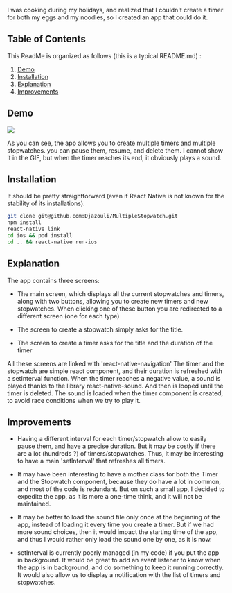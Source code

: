I was cooking during my holidays, and realized that I couldn't create a timer for both my eggs and my noodles, so I created an app that could do it.


## Table of Contents
This ReadMe is organized as follows (this is a typical README.md) :
1) [Demo](#Demo)
2) [Installation](#installation)
4) [Explanation](#explanation)
9) [Improvements](#improvements)

## Demo
![](DemoMultipleStopwatch.gif)

As you can see, the app allows you to create multiple timers and multiple stopwatches. you can pause them, resume, and delete them. I cannot show it in the GIF, but when the timer reaches its end, it obviously plays a sound.


## Installation

It should be pretty straightforward (even if React Native is not known for the stability of its installations).

```bash
git clone git@github.com:Djazouli/MultipleStopwatch.git
npm install
react-native link
cd ios && pod install
cd .. && react-native run-ios
```

## Explanation

The app contains three screens:
* The main screen, which displays all the current stopwatches and timers, along with two buttons,
allowing you to create new timers and new stopwatches. When clicking one of these button you are redirected to a different screen
(one for each type)

* The screen to create a stopwatch simply asks for the title.

* The screen to create a timer asks for the title and the duration of the timer

All these screens are linked with 'react-native-navigation'
The timer and the stopwatch are simple react component, and their duration is refreshed with a setInterval function.
When the timer reaches a negative value, a sound is played thanks to the library react-native-sound. And then is looped until the timer is deleted.
The sound is loaded when the timer component is created, to avoid race conditions when we try to play it.

## Improvements

* Having a different interval for each timer/stopwatch allow to easily pause them, and have a precise duration. But it may be costly
if there are a lot (hundreds ?) of timers/stopwatches. Thus, it may be interesting to have a main 'setInterval' that refreshes all timers.

* It may have been interesting to have a mother class for both the Timer and the Stopwatch component, because they do have a lot in common, and most of the code is redundant. But on such a small app, I decided to expedite the app, as it is more a one-time think, and it will not be maintained.

* It may be better to load the sound file only once at the beginning of the app, instead of loading it every time you create a timer.
But if we had more sound choices, then it would impact the starting time of the app, and thus I would rather only load the sound one by one, as it is now.

* setInterval is currently poorly managed (in my code) if you put the app in background. It would be great to add an event listener to know when the app is in background, and do something
to keep it running correctly. It would also allow us to display a notification with the list of timers and stopwatches.

